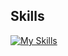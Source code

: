 ## Skills

[![My Skills](https://skillicons.dev/icons?i=python,docker,kubernetes,c,cpp,js,react,html,css,tensorflow,pytorch,kafka,java,bootstrap,tailwind,git,jenkins,spring,django,azure,anaconda,bash,figma,gcp,gitlab,git,gradle,latex,terraform,Ai&perline=10)](https://skillicons.dev)

